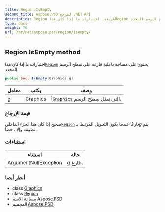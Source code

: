 ```yaml
---
title: Region.IsEmpty
second_title: Aspose.PSD لمرجع .NET API
description: Region طريقة. اختبارات ما إذا كان هذاRegion يحتوي على مساحة داخلية فارغة على سطح الرسم المحدد.
type: docs
weight: 70
url: /ar/net/aspose.psd/region/isempty/
---
```

## Region.IsEmpty method

اختبارات ما إذا كان هذا[`Region`](../) يحتوي على مساحة داخلية فارغة على سطح الرسم المحدد.

```csharp
public bool IsEmpty(Graphics g)
```

| معامل | يكتب | وصف |
| --- | --- | --- |
| g | Graphics | أ[`Graphics`](../../graphics/) التي تمثل سطح الرسم. |

### قيمة الإرجاع

صحيح إذا كان هذا الجزء الداخلي[`Region`](../) فارغًا عندما يكون التحويل المرتبط بـ*g* يتم تطبيقه وإلا ، خطأ .

### استثناءات

| استثناء | حالة |
| --- | --- |
| ArgumentNullException | *g* فارغ . |

### أنظر أيضا

* class [Graphics](../../graphics/)
* class [Region](../)
* مساحة الاسم [Aspose.PSD](../../region/)
* المجسم [Aspose.PSD](../../../)


